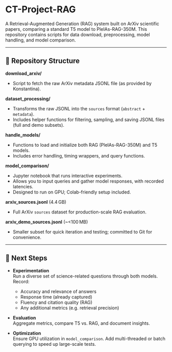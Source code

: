 # CT-Project-RAG

A Retrieval-Augmented Generation (RAG) system built on ArXiv scientific papers, comparing a standard T5 model to PleIAs-RAG-350M. This repository contains scripts for data download, preprocessing, model handling, and model comparison.

---

## 📂 Repository Structure

**download_arxiv/**  
  - Script to fetch the raw ArXiv metadata JSONL file (as provided by Konstantina).

**dataset_processing/**  
  - Transforms the raw JSONL into the `sources` format (`abstract` + `metadata`).  
  - Includes helper functions for filtering, sampling, and saving JSONL files (full and demo subsets).

**handle_models/**  
  - Functions to load and initialize both RAG (PleIAs-RAG-350M) and T5 models.  
  - Includes error handling, timing wrappers, and query functions.

**model_comparison/**  
  - Jupyter notebook that runs interactive experiments.  
  - Allows you to input queries and gather model responses, with recorded latencies.  
  - Designed to run on GPU; Colab-friendly setup included.

**arxiv_sources.jsonl** (4.4 GB)  
  - Full ArXiv `sources` dataset for production-scale RAG evaluation.

**arxiv_demo_sources.jsonl** (~<100 MB)  
  - Smaller subset for quick iteration and testing; committed to Git for convenience.

---
## 🔧 Next Steps

- **Experimentation**  
  Run a diverse set of science-related questions through both models. Record:  
  - Accuracy and relevance of answers  
  - Response time (already captured)  
  - Fluency and citation quality (RAG)  
  - Any additional metrics (e.g. retrieval precision)

- **Evaluation**  
  Aggregate metrics, compare T5 vs. RAG, and document insights.

- **Optimization**  
  Ensure GPU utilization in `model_comparison`. Add multi-threaded or batch querying to speed up large-scale tests.
